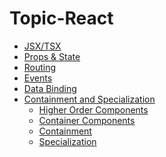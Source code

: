# Topic-React

 - [JSX/TSX](./fundementals/react-jsx.md)
 - [Props & State](./fundementals/react-props-state.md)
 - [Routing](./fundementals/react-routing.md)
 - [Events](./fundementals/react-events.md)
 - [Data Binding]()
 - [Containment and Specialization]()
   - [Higher Order Components](./fundementals/react-HCO.md)
   - [Container Components]()
   - [Containment]()
   - [Specialization]()
